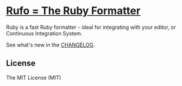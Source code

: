 # [Rufo = The Ruby Formatter](https://mjago.github.io/rufo-formatter/)

Ruby is a fast Ruby formatter - ideal for integrating with your editor, or Continuous Integration System.

See what's new in the [CHANGELOG](CHANGELOG.md).

## License

The MIT License (MIT)

